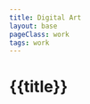 ```yaml
---
title: Digital Art
layout: base
pageClass: work
tags: work
---
```

# {{title}}
<section class="digital-design">
      
<div class="design-grid">
        <!--  single design item with hover effect and clickable link -->
        <div class="design-item">
          <a href="/cosmicsura" class="design-link" data-title="Cosmic Aura: The Empowerment Portrait">
            <img src="/images/Hair-Is-Her-Superpower copy.jpg" alt="" class="design-image">
          </a>
</div>
        
<div class="design-item">
    <a href="/lightfairy" class="design-link" data-title="Stardust Sentinel: The Light Fairy Portrait">
    <img src="/images/Light-Fairy-Portrait copy.jpg" alt="" class="design-image">
    </a>
</div>

<div class="design-item">
    <a href="/girlnextdoor" class="design-link" data-title="Soulful Resonance: The Girl Next Door">
    <img src="/images/Girl-Next-Door-Portrait copy.jpg" alt="" class="design-image">
    </a>
</div>

<div class="design-item">
    <a href="/pharaoh" class="design-link" data-title="Afro-Futurism Pharaoh: A Glimpse Within">
    <img src="/images/Afro-Futurism-Pharaoh copy.jpg" alt="" class="design-image">
    </a>
</div>


<div class="design-item">
    <a href="/blueessensce" class="design-link" data-title="Blue Essence: A Digital Meditation">
    <img src="/images/Blue-Essence-Portrait copy.jpg" alt="" class="design-image">
    </a>
</div>

<div class="design-item">
    <a href="/thirdeye" class="design-link" data-title="Enlightened Perception: The Third Eye Portrait">
    <img src="/images/Third-Eye-Portrait copy.jpg" alt="" class="design-image">
    </a>
</div>

<div class="design-item">
    <a href="/purplesuperpower" class="design-link" data-title="Visionary Glow: The Essence of Inner Power">
    <img src="/images/Purple-Superpower copy.jpg" alt="" class="design-image">
    </a>
</div>

<div class="design-item">
    <a href="/newfaces" class="design-link" data-title="Afro-Futurism: New Faces Exhibit">
    <img src="/images/Afro-Futurism-Musum-Entry copy.jpg" alt="" class="design-image">
    </a>
</div>

</div>
</section>